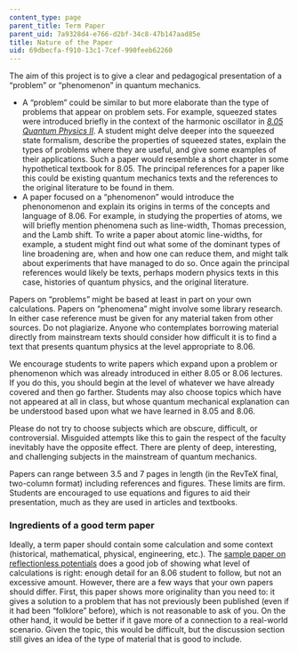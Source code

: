 ```yaml
---
content_type: page
parent_title: Term Paper
parent_uid: 7a9328d4-e766-d2bf-34c8-47b147aad85e
title: Nature of the Paper
uid: 69dbecfa-f910-13c1-7cef-990feeb62260
---
```


The aim of this project is to give a clear and pedagogical presentation of a “problem” or “phenomenon” in quantum mechanics.

*   A “problem” could be similar to but more elaborate than the type of problems that appear on problem sets. For example, squeezed states were introduced briefly in the context of the harmonic oscillator in _[8.05 Quantum Physics II](/courses/8-05-quantum-physics-ii-fall-2013)_. A student might delve deeper into the squeezed state formalism, describe the properties of squeezed states, explain the types of problems where they are useful, and give some examples of their applications. Such a paper would resemble a short chapter in some hypothetical textbook for 8.05. The principal references for a paper like this could be existing quantum mechanics texts and the references to the original literature to be found in them.
*   A paper focused on a “phenomenon” would introduce the phenonomenon and explain its origins in terms of the concepts and language of 8.06. For example, in studying the properties of atoms, we will briefly mention phenomena such as line-width, Thomas precession, and the Lamb shift. To write a paper about atomic line-widths, for example, a student might find out what some of the dominant types of line broadening are, when and how one can reduce them, and might talk about experiments that have managed to do so. Once again the principal references would likely be texts, perhaps modern physics texts in this case, histories of quantum physics, and the original literature.

Papers on “problems” might be based at least in part on your own calculations. Papers on “phenomena” might involve some library research. In either case reference must be given for any material taken from other sources. Do not plagiarize. Anyone who contemplates borrowing material directly from mainstream texts should consider how difficult it is to find a text that presents quantum physics at the level appropriate to 8.06.

We encourage students to write papers which expand upon a problem or phenomenon which was already introduced in either 8.05 or 8.06 lectures. If you do this, you should begin at the level of whatever we have already covered and then go farther. Students may also choose topics which have not appeared at all in class, but whose quantum mechanical explanation can be understood based upon what we have learned in 8.05 and 8.06.

Please do not try to choose subjects which are obscure, difficult, or controversial. Misguided attempts like this to gain the respect of the faculty inevitably have the opposite effect. There are plenty of deep, interesting, and challenging subjects in the mainstream of quantum mechanics.

Papers can range between 3.5 and 7 pages in length (in the RevTeX final, two-column format) including references and figures. These limits are firm. Students are encouraged to use equations and figures to aid their presentation, much as they are used in articles and textbooks.

### Ingredients of a good term paper

Ideally, a term paper should contain some calculation and some context (historical, mathematical, physical, engineering, etc.). The [sample paper on reflectionless potentials](https://www.researchgate.net/publication/268178011_An_Algebraic_Approach_to_Reflectionless_Potentials_in_One_Dimension) does a good job of showing what level of calculations is right: enough detail for an 8.06 student to follow, but not an excessive amount. However, there are a few ways that your own papers should differ. First, this paper shows more originality than you need to: it gives a solution to a problem that has not previously been published (even if it had been “folklore” before), which is not reasonable to ask of you. On the other hand, it would be better if it gave more of a connection to a real-world scenario. Given the topic, this would be difficult, but the discussion section still gives an idea of the type of material that is good to include.